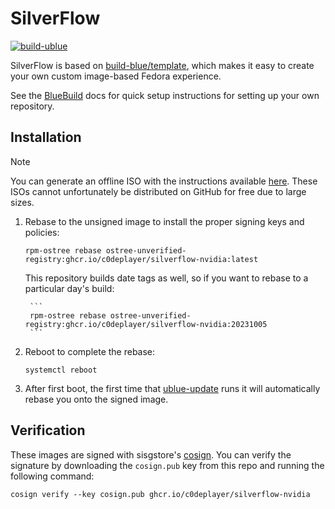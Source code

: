 # SilverFlow

[![build-ublue](https://github.com/C0dePlayer/silverflow/actions/workflows/build.yml/badge.svg)](https://github.com/C0dePlayer/silverflow/actions/workflows/build.yml)

SilverFlow is based on [build-blue/template](https://github.com/blue-build/template), which makes it easy to create your own custom image-based Fedora experience. 

See the [BlueBuild](https://blue-build.org/how-to/setup/) docs for quick setup instructions for setting up your own repository.

## Installation

> [!NOTE]
> You can generate an offline ISO with the instructions available [here](https://blue-build.org/learn/universal-blue/#fresh-install-from-an-iso). These ISOs cannot unfortunately be distributed on GitHub for free due to large sizes.

1. Rebase to the unsigned image to install the proper signing keys and policies:
     
     ```
     rpm-ostree rebase ostree-unverified-registry:ghcr.io/c0deplayer/silverflow-nvidia:latest
     ```
      This repository builds date tags as well, so if you want to rebase to a particular day's build:
        
        ```
        rpm-ostree rebase ostree-unverified-registry:ghcr.io/c0deplayer/silverflow-nvidia:20231005
        ```
  1. Reboot to complete the rebase:
     
      ```
      systemctl reboot
      ```
      
  2. After first boot, the first time that [ublue-update](https://github.com/ublue-os/ublue-update) runs it will automatically rebase you onto the signed image.


## Verification

These images are signed with sisgstore's [cosign](https://docs.sigstore.dev/cosign/overview/). You can verify the signature by downloading the `cosign.pub` key from this repo and running the following command:

    cosign verify --key cosign.pub ghcr.io/c0deplayer/silverflow-nvidia
